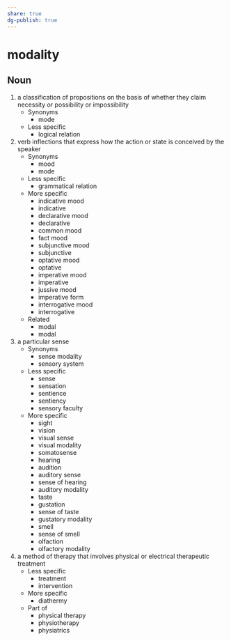 ```yaml
---
share: true
dg-publish: true
---
```

# modality


## Noun

1. a classification of propositions on the basis of whether they claim necessity or possibility or impossibility
	- Synonyms
		- mode
	- Less specific
		- logical relation
2. verb inflections that express how the action or state is conceived by the speaker
	- Synonyms
		- mood
		- mode
	- Less specific
		- grammatical relation
	- More specific
		- indicative mood
		- indicative
		- declarative mood
		- declarative
		- common mood
		- fact mood
		- subjunctive mood
		- subjunctive
		- optative mood
		- optative
		- imperative mood
		- imperative
		- jussive mood
		- imperative form
		- interrogative mood
		- interrogative
	- Related
		- modal
		- modal
3. a particular sense
	- Synonyms
		- sense modality
		- sensory system
	- Less specific
		- sense
		- sensation
		- sentience
		- sentiency
		- sensory faculty
	- More specific
		- sight
		- vision
		- visual sense
		- visual modality
		- somatosense
		- hearing
		- audition
		- auditory sense
		- sense of hearing
		- auditory modality
		- taste
		- gustation
		- sense of taste
		- gustatory modality
		- smell
		- sense of smell
		- olfaction
		- olfactory modality
4. a method of therapy that involves physical or electrical therapeutic treatment
	- Less specific
		- treatment
		- intervention
	- More specific
		- diathermy
	- Part of
		- physical therapy
		- physiotherapy
		- physiatrics

